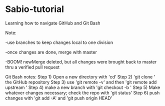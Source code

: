# Sabio-tutorial
Learning how to navigate GitHub and Git Bash 

Note:

  -use branches to keep changes local to one division
  
  -once changes are done, merge with master
  
  -BOOM! newMerge deleted, but all changes were brought back to master thru a verified pull request

Git Bash notes:
	Step 1) Open a new directory with 'cd'
	Step 2) 'git clone <insert URL>' the GitHub repository
	Step 3) use 'git remote -v' and then 'git remote add upstream <insert URL>'
	Step 4) make a new branch with 'git checkout -b <insert branch name>'
	Step 5) Make whatever changes necessary; check the repo with 'git status'
	Step 6) push changes with 'git add -A' and 'git push origin HEAD'